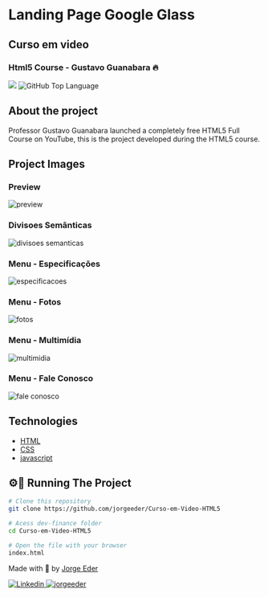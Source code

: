 # Landing Page Google Glass
## Curso em video
### Html5 Course - Gustavo Guanabara 🔥

<p>
  <img src="https://img.shields.io/badge/made%20by-jorgeeder-blueviolet?style=plastic">
  <img alt="GitHub Top Language" src="https://img.shields.io/github/languages/top/jorgeeder/Curso-em-Video-HTML5?color=blue&style=plastic">
</p>

## About the project
 Professor Gustavo Guanabara launched a completely free HTML5 Full Course on YouTube, this is the project developed during the HTML5 course.

## Project Images

### Preview
![preview](./_interface/01-index.jpg)
### Divisoes Semânticas
![divisoes semanticas](./_interface/00-divisoes-semanticas.jpg)
### Menu - Especificações
![especificacoes](./_interface/02-specs.jpg)
### Menu - Fotos
![fotos](./_interface/03-fotos.jpg)
### Menu - Multimídia
![multimidia](./_interface/04-multimidia.jpg)
### Menu - Fale Conosco
![fale conosco](./_interface/05-fale-conosco.jpg)

## Technologies

- [HTML](https://developer.mozilla.org/pt-BR/docs/Web/HTML)
- [CSS](https://developer.mozilla.org/pt-BR/docs/Web/CSS)
- [javascript](https://developer.mozilla.org/pt-BR/docs/Web/JavaScript)

## ⚙️🔧 Running The Project
```bash
# Clone this repository
git clone https://github.com/jorgeeder/Curso-em-Video-HTML5

# Acess dev-finance folder
cd Curso-em-Video-HTML5

# Open the file with your browser
index.html
```

Made with 💜 by [Jorge Eder](https://github.com/jorgeeder)

<p>
  <a href="https://www.linkedin.com/in/jorgeeder/">
      <img alt="Linkedin" src="https://img.shields.io/badge/-Jorge%20Eder-blue?style=plastic&logo=linkedin&link=https://www.linkedin.com/in/jorgeeder/">
  </a>
  <a href = "mailto:jorgeeder.dev@gmail.com">
  <img alt="jorgeeder" src="https://img.shields.io/badge/-jorgeeder.dev@gmail.com-ff512f?style=plastic&logo=Gmail&logoColor=white&link=mailto:jorgeeder.dev@gmail.com">
  </a>
</p>